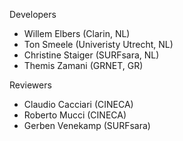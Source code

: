 Developers

* Willem Elbers (Clarin, NL)
* Ton Smeele (Univeristy Utrecht, NL)
* Christine Staiger (SURFsara, NL)
* Themis Zamani (GRNET, GR)

Reviewers

* Claudio Cacciari (CINECA)
* Roberto Mucci (CINECA)
* Gerben Venekamp (SURFsara)
